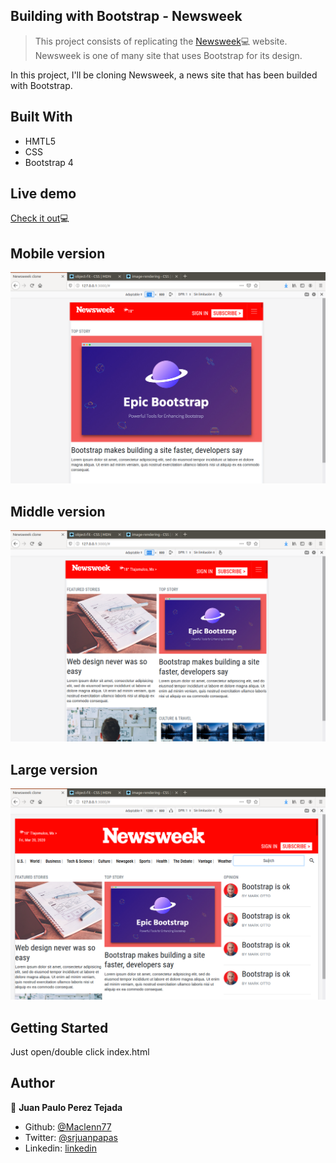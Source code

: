 ## Building with Bootstrap - Newsweek

>This project consists of replicating the <a href="https://www.newsweek.com/" target="_blank">Newsweek</a>💻 website.
Newsweek is one of many site that uses Bootstrap for its design.

In this project, I'll be cloning Newsweek, a news site that has been builded with Bootstrap.

## Built With

- HMTL5
- CSS
- Bootstrap 4

## Live demo

<a href="https://rawcdn.githack.com/Maclenn77/Newsweek_clone_bootstrap/101ce00699354b9e6946e4ce941aa61d443d5552/index.html" target="_blank">Check it out</a>💻

## Mobile version

![image](https://github.com/Maclenn77/Newsweek_clone_bootstrap/blob/f-branch/img/mobile.png)

## Middle version

![image](https://github.com/Maclenn77/Newsweek_clone_bootstrap/blob/f-branch/img/up768.png)

## Large version

![image](https://github.com/Maclenn77/Newsweek_clone_bootstrap/blob/f-branch/img/up990.png)

## Getting Started

Just open/double click index.html

## Author

👤 **Juan Paulo Perez Tejada**

- Github: [@Maclenn77](https://github.com/Maclenn77)
- Twitter: [@srjuanpapas](https://twitter.com/srjuanpapas)
- Linkedin: [linkedin](https://mx.linkedin.com/in/juanpaulopereztejada )
